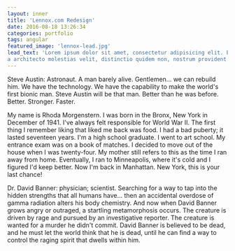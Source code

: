```yaml
---
layout: inner
title: 'Lennox.com Redesign'
date: 2016-08-18 13:26:34
categories: portfolio
tags: angular
featured_image: 'lennox-lead.jpg'
lead_text: 'Lorem ipsum dolor sit amet, consectetur adipisicing elit. Expedita maiores quisquam id sunt, 
a architecto molestias velit, distinctio quidem non, nostrum provident quibusdam enim. Neque ipsam temporibus commodi facere minima.'
---
```


Steve Austin: Astronaut. A man barely alive. Gentlemen... we can rebuild him. We have the technology. We have the 
capability to make the world's first bionic man. Steve Austin will be that man. Better than he was before. Better. 
Stronger. Faster.

My name is Rhoda Morgenstern. I was born in the Bronx, New York in December of 1941. I've always felt responsible for 
World War II. The first thing I remember liking that liked me back was food. I had a bad puberty; it lasted seventeen 
years. I'm a high school graduate. I went to art school. My entrance exam was on a book of matches. I decided to move 
out of the house when I was twenty-four. My mother still refers to this as the time I ran away from home. Eventually, 
I ran to Minneapolis, where it's cold and I figured I'd keep better. Now I'm back in Manhattan. New York, this is your 
last chance!

Dr. David Banner: physician; scientist. Searching for a way to tap into the hidden strengths that all humans have... 
then an accidental overdose of gamma radiation alters his body chemistry. And now when David Banner grows angry or 
outraged, a startling metamorphosis occurs. The creature is driven by rage and pursued by an investigative reporter. 
The creature is wanted for a murder he didn't commit. David Banner is believed to be dead, and he must let the world 
think that he is dead, until he can find a way to control the raging spirit that dwells within him.

